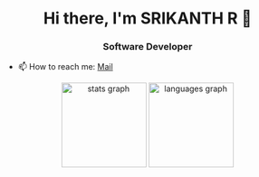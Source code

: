 <h1 align="center">Hi there, I'm SRIKANTH R 👋</h1>
<h3 align="center">Software Developer</h3>

- 📫 How to reach me: <a href="mailto:srikanthrl2003@gmail.com">Mail</a>
<div align="center">
  <img src="https://github-readme-stats.vercel.app/api?username=srikanth-rl&hide_title=false&hide_rank=false&show_icons=true&include_all_commits=false&count_private=true&disable_animations=false&theme=chartreuse-dark&locale=en&hide_border=false&order=1" height="150" alt="stats graph"  />
  <img src="https://github-readme-stats.vercel.app/api/top-langs?username=srikanth-rl&locale=en&hide_title=false&layout=compact&card_width=320&langs_count=5&theme=dracula&hide_border=false&order=2" height="150" alt="languages graph"  />
 
</div>

###
